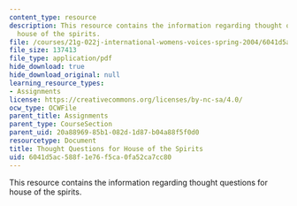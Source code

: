 ```yaml
---
content_type: resource
description: This resource contains the information regarding thought questions for
  house of the spirits.
file: /courses/21g-022j-international-womens-voices-spring-2004/6041d5ac588f1e76f5ca0fa52ca7cc80_MIT21G_022JS04_f_hu.pdf
file_size: 137413
file_type: application/pdf
hide_download: true
hide_download_original: null
learning_resource_types:
- Assignments
license: https://creativecommons.org/licenses/by-nc-sa/4.0/
ocw_type: OCWFile
parent_title: Assignments
parent_type: CourseSection
parent_uid: 20a88969-85b1-082d-1d87-b04a88f5f0d0
resourcetype: Document
title: Thought Questions for House of the Spirits
uid: 6041d5ac-588f-1e76-f5ca-0fa52ca7cc80
---
```

This resource contains the information regarding thought questions for house of the spirits.